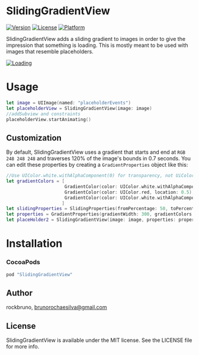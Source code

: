 # SlidingGradientView

[![Version](https://img.shields.io/cocoapods/v/SlidingGradientView.svg?style=flat)](http://cocoapods.org/pods/SlidingGradientView)
[![License](https://img.shields.io/cocoapods/l/SlidingGradientView.svg?style=flat)](http://cocoapods.org/pods/SlidingGradientView)
[![Platform](https://img.shields.io/cocoapods/p/SlidingGradientView.svg?style=flat)](http://cocoapods.org/pods/SlidingGradientView)

SlidingGradientView adds a sliding gradient to images in order to give the impression that something is loading. This is mostly meant to be used with images that resemble placeholders.

[![Loading](https://i.imgur.com/fARnxgL.gif)](http://cocoapods.org/pods/SlidingGradientView)

# Usage
```swift
let image = UIImage(named: "placeholderEvents")
let placeholderView = SlidingGradientView(image: image)
//addSubview and constraints
placeholderView.startAnimating()
```

## Customization

By default, SlidingGradientView uses a gradient that starts and end at `RGB 248 248 248` and traverses 120% of the image's bounds in 0.7 seconds. You can edit these properties by creating a `GradientProperties` object like this:

```swift
//Use UIColor.white.withAlphaComponent(0) for transparency, not UiColor.clear!
let gradientColors = [
                      GradientColor(color: UIColor.white.withAlphaComponent(0), location: 0),
                      GradientColor(color: UIColor.red, location: 0.5),
                      GradientColor(color: UIColor.white.withAlphaComponent(0), location: 1)
                     ]
let slidingProperties = SlidingProperties(fromPercentage: 50, toPercentage: 100, animationDuration: 3)
let properties = GradientProperties(gradientWidth: 300, gradientColors: gradientColors, slidingProperties: slidingProperties)
let placeHolder2 = SlidingGradientView(image: image, properties: properties)
```


# Installation

### CocoaPods

```ruby
pod "SlidingGradientView"
```

## Author

rockbruno, brunorochaesilva@gmail.com

## License

SlidingGradientView is available under the MIT license. See the LICENSE file for more info.
